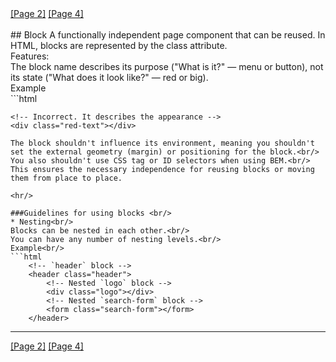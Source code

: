 <div>
  <span class='place-left'><a href="/2">[Page 2]</a></span>
  <span class='place-right'><a href="/4">[Page 4]</a></span>
</div>
<br/>
## Block
A functionally independent page component that can be reused. In HTML, blocks are represented by the class attribute.<br/>
Features:<br/>
The block name describes its purpose ("What is it?" — menu or button), not its state ("What does it look like?" — red or big).<br/>
Example<br/>
```html
    <!-- Correct. The `error` block is semantically meaningful -->
    <div class="error"></div>

    <!-- Incorrect. It describes the appearance -->
    <div class="red-text"></div>
```
The block shouldn't influence its environment, meaning you shouldn't set the external geometry (margin) or positioning for the block.<br/>
You also shouldn't use CSS tag or ID selectors when using BEM.<br/>
This ensures the necessary independence for reusing blocks or moving them from place to place.

<hr/>

###Guidelines for using blocks <br/>
* Nesting<br/>
Blocks can be nested in each other.<br/>
You can have any number of nesting levels.<br/>
Example<br/>
```html
    <!-- `header` block -->
    <header class="header">
        <!-- Nested `logo` block -->
        <div class="logo"></div>
        <!-- Nested `search-form` block -->
        <form class="search-form"></form>
    </header>
```
<hr/>
<div>
  <span class='place-left'><a href="/2">[Page 2]</a></span>
  <span class='place-right'><a href="/4">[Page 4]</a></span>
</div>

